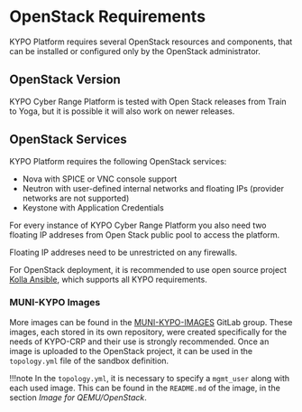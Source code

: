 # OpenStack Requirements
KYPO Platform requires several OpenStack resources and components, that can be installed or configured only by the OpenStack administrator.

## OpenStack Version

KYPO Cyber Range Platform is tested with Open Stack releases from Train to Yoga, but it is possible it will also work on newer releases.

## OpenStack Services
KYPO Platform requires the following OpenStack services:

* Nova with SPICE or VNC console support
* Neutron with user-defined internal networks and floating IPs (provider networks are not supported)
* Keystone with Application Credentials

For every instance of KYPO Cyber Range Platform you also need two floating IP addreses from Open Stack public pool to access the platform.

Floating IP addreses need to be unrestricted on any firewalls.

For OpenStack deployment, it is recommended to use open source project [Kolla Ansible](https://github.com/openstack/kolla-ansible), which supports all KYPO requirements.

### MUNI-KYPO Images

More images can be found in the [MUNI-KYPO-IMAGES](https://gitlab.ics.muni.cz/muni-kypo-images) GitLab group. These images, each stored in its own repository, were created specifically for the needs of KYPO-CRP and their use is strongly recommended. Once an image is uploaded to the OpenStack project, it can be used in the `topology.yml` file of the sandbox definition. 

!!!note
    In the `topology.yml`, it is necessary to specify a `mgmt_user` along with each used image. This can be found in the `README.md` of the image, in the section _Image for QEMU/OpenStack_.
